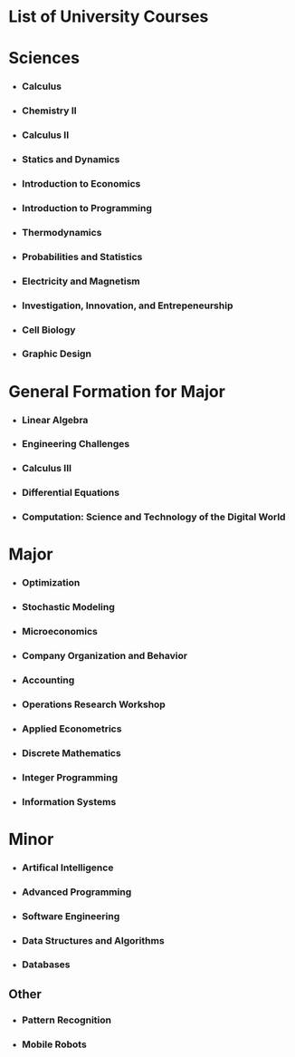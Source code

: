 ﻿# List of University Courses

# Sciences

* ### Calculus
* ### Chemistry II
* ### Calculus II
* ### Statics and Dynamics
* ### Introduction to Economics
* ### Introduction to Programming
* ### Thermodynamics
* ### Probabilities and Statistics
* ### Electricity and Magnetism
* ### Investigation, Innovation, and Entrepeneurship
* ### Cell Biology
* ### Graphic Design


# General Formation for Major

* ### Linear Algebra
* ### Engineering Challenges
* ### Calculus III
* ### Differential Equations
* ### Computation: Science and Technology of the Digital World

# Major

* ### Optimization
* ### Stochastic Modeling
* ### Microeconomics
* ### Company Organization and Behavior
* ### Accounting
* ### Operations Research Workshop
* ### Applied Econometrics
* ### Discrete Mathematics
* ### Integer Programming
* ### Information Systems

# Minor

* ### Artifical Intelligence
* ### Advanced Programming
* ### Software Engineering
* ### Data Structures and Algorithms
* ### Databases

## Other

* ### Pattern Recognition
* ### Mobile Robots


